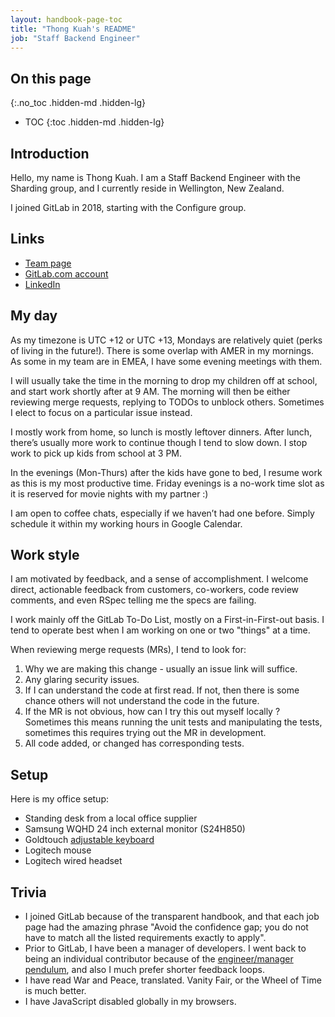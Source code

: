 ```yaml
---
layout: handbook-page-toc
title: "Thong Kuah's README"
job: "Staff Backend Engineer"
---
```


## On this page
{:.no_toc .hidden-md .hidden-lg}

- TOC
{:toc .hidden-md .hidden-lg}

## Introduction

Hello, my name is Thong Kuah. I am a Staff Backend Engineer with the Sharding group, and I currently reside in Wellington, New Zealand.

I joined GitLab in 2018, starting with the Configure group.

## Links

* [Team page](https://about.gitlab.com/company/team/#tkuah)
* [GitLab.com account](https://gitlab.com/tkuah)
* [LinkedIn](https://www.linkedin.com/in/thong-kuah/)

## My day

As my timezone is UTC +12 or UTC +13, Mondays are relatively quiet (perks of living in the future!). There is some overlap with AMER in my mornings. As some in my team are in EMEA, I have some evening meetings with them.

I will usually take the time in the morning to drop my children off at school, and start work shortly after at 9 AM. The morning will then be either reviewing merge requests, replying to TODOs to unblock others. Sometimes I elect to focus on a particular issue instead.

I mostly work from home, so lunch is mostly leftover dinners. After lunch, there’s usually more work to continue though I tend to slow down. I stop work to pick up kids from school at 3 PM.

In the evenings (Mon-Thurs) after the kids have gone to bed, I resume work as this is my most productive time. Friday evenings is a no-work time slot as it is reserved for movie nights with my partner :)

I am open to coffee chats, especially if we haven’t had one before. Simply schedule it within my working hours in Google Calendar.

## Work style

I am motivated by feedback, and a sense of accomplishment. I welcome direct, actionable feedback from customers, co-workers, code review comments, and even RSpec telling me the specs are failing.

I work mainly off the GitLab To-Do List, mostly on a First-in-First-out basis. I tend to operate best when I am working on one or two "things" at a time.

When reviewing merge requests (MRs), I tend to look for:

1. Why we are making this change - usually an issue link will suffice.
1. Any glaring security issues.
1. If I can understand the code at first read. If not, then there is some chance others will not understand the code in the future.
1. If the MR is not obvious, how can I try this out myself locally ? Sometimes this means running the unit tests and manipulating the tests, sometimes this requires trying out the MR in development.
1. All code added, or changed has corresponding tests.

## Setup

Here is my office setup:

- Standing desk from a local office supplier
- Samsung WQHD 24 inch external monitor (S24H850)
- Goldtouch [adjustable keyboard](https://shop.goldtouch.com/products/goldtouch-v2-adjustable-comfort-keyboard-pc-and-mac-compatible-usb)
- Logitech mouse
- Logitech wired headset

## Trivia

- I joined GitLab because of the transparent handbook, and that each job page had the amazing phrase "Avoid the confidence gap; you do not have to match all the listed requirements exactly to apply".
- Prior to GitLab, I have been a manager of developers. I went back to being an individual contributor because of the [engineer/manager pendulum](https://charity.wtf/2017/05/11/the-engineer-manager-pendulum/), and also I much prefer shorter feedback loops.
- I have read War and Peace, translated. Vanity Fair, or the Wheel of Time is much better.
- I have JavaScript disabled globally in my browsers.
